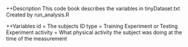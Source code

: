 ++Description
This code book describes the variables in tinyDataset.txt
Created by run_analysis.R

++Variables
id = The subjects ID
type = Training Experiment or Testing Experiment
activity = What physical activity the subject was doing at the time of the measurement
